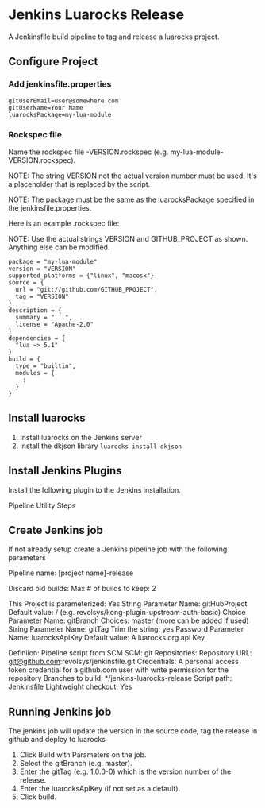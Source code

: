 # Jenkins Luarocks Release

A Jenkinsfile build pipeline to tag and release a luarocks project.  

## Configure Project

### Add jenkinsfile.properties

```
gitUserEmail=user@somewhere.com
gitUserName=Your Name
luarocksPackage=my-lua-module
```

### Rockspec file

Name the rockspec file <package>-VERSION.rockspec (e.g. my-lua-module-VERSION.rockspec).

NOTE: The string VERSION not the actual version number must be used. It's a placeholder
that is replaced by the script.

NOTE: The package must be the same as the luarocksPackage specified in the jenkinsfile.properties. 

Here is an example .rockspec file:

NOTE: Use the actual strings VERSION and GITHUB_PROJECT as shown. Anything else can be modified.

```
package = "my-lua-module"
version = "VERSION"
supported_platforms = {"linux", "macosx"}
source = {
  url = "git://github.com/GITHUB_PROJECT",
  tag = "VERSION"
}
description = {
  summary = "...",
  license = "Apache-2.0"
}
dependencies = {
  "lua ~> 5.1"
}
build = {
  type = "builtin",
  modules = {
    :
  }
}
```


## Install luarocks

1. Install luarocks on the Jenkins server
2. Install the dkjson library `luarocks install dkjson`

## Install Jenkins Plugins

Install the following plugin to the Jenkins installation.

Pipeline Utility Steps

## Create Jenkins job
If not already setup create a Jenkins pipeline job with the following parameters

Pipeline name: [project name]-release

Discard old builds:
  Max # of builds to keep: 2

This Project is parameterized: Yes
  String Parameter
    Name: gitHubProject
    Default value: <org>/<project> (e.g. revolsys/kong-plugin-upstream-auth-basic)
  Choice Parameter
    Name: gitBranch
    Choices: master (more can be added if used)
  String Parameter
    Name: gitTag
    Trim the string: yes
  Password Parameter
    Name: luarocksApiKey
    Default value: A luarocks.org api Key

Definiion: Pipeline script from SCM
  SCM: git
  Repositories:
    Repository URL: git@github.com:revolsys/jenkinsfile.git
    Credentials: A personal access token credential for a github.com user with write permission for the repository
  Branches to build: */jenkins-luarocks-release
  Script path: Jenkinsfile
  Lightweight checkout: Yes
  
## Running Jenkins job

The jenkins job will update the version in the source code, tag the release in github and deploy to luarocks

1. Click Build with Parameters on the job.
2. Select the gitBranch (e.g. master).
3. Enter the gitTag (e.g. 1.0.0-0) which is the version number of the release.
4. Enter the luarocksApiKey (if not set as a default).
5. Click build.
